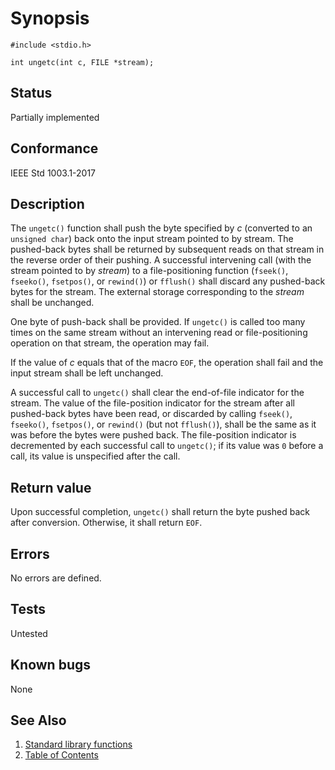 <!-- Documentation template to fill -->
<!-- #MUST_BE: make good synopsis -->
# Synopsis 

`#include <stdio.h>`</br>

`int ungetc(int c, FILE *stream);`</br>

<!-- #MUST_BE: check status according to implementation -->
## Status

Partially implemented

<!-- #MUST_BE: if function shall be posix compliant print the standard signature  -->
## Conformance

IEEE Std 1003.1-2017 

<!-- #MUST_BE: update description from opengroup AND READ IT and check if it matches  -->
## Description 
 
The `ungetc()` function shall push the byte specified by _c_ (converted to an `unsigned char`) back onto the input stream pointed to by stream. The pushed-back bytes shall be returned by subsequent reads on that stream in the reverse order of their pushing. A successful intervening call (with the stream pointed to by _stream_) to a file-positioning function (`fseek()`, `fseeko()`, `fsetpos()`, or `rewind()`) or `fflush()` shall discard any pushed-back bytes for the stream. The external storage corresponding to the _stream_ shall be unchanged.

One byte of push-back shall be provided. If `ungetc()` is called too many times on the same stream without an intervening read or file-positioning operation on that stream, the operation may fail.

If the value of _c_ equals that of the macro `EOF`, the operation shall fail and the input stream shall be left unchanged.

A successful call to `ungetc()` shall clear the end-of-file indicator for the stream. The value of the file-position indicator for the stream after all pushed-back bytes have been read, or discarded by calling `fseek()`, `fseeko()`, `fsetpos()`, or `rewind()` (but not `fflush()`), shall be the same as it was before the bytes were pushed back. The file-position indicator is decremented by each successful call to `ungetc()`; if its value was `0` before a call, its value is unspecified after the call.

<!-- #MUST_BE: check return values by the function  -->
## Return value

Upon successful completion, `ungetc()` shall return the byte pushed back after conversion. Otherwise, it shall return `EOF`.

<!-- #MUST_BE: check what errors can cause the function to fail  -->
## Errors

No errors are defined. 

<!-- #MUST_BE: function by default shall be untested, when tested there should be a link to test location and test command for ia32 test runner  -->
## Tests

Untested 

<!-- #MUST_BE: check for pending issues in  -->
## Known bugs 

None

## See Also

1. [Standard library functions](../README.md)
2. [Table of Contents](../../../README.md)